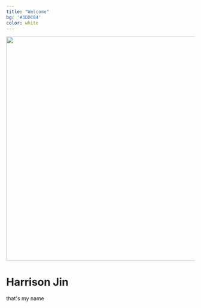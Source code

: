 ```yaml
---
title: "Welcome"
bg: '#3DDC84'
color: white
---
```

<div class="flex" markdown="1">
<img src="../img/coverPhoto.png" width="600">

# Harrison Jin

that's my name

</div>
